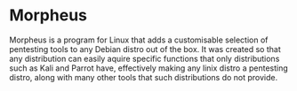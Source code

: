 # Morpheus
Morpheus is a program for Linux that adds a customisable selection of pentesting tools to any Debian distro out of the box. It was created so that any distribution can easily aquire specific functions that only distributions such as Kali and Parrot have, effectively making any linix distro a pentesting distro, along with many other tools that such distributions do not provide.
